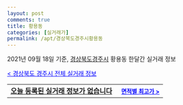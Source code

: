 ```yaml
---
layout: post
comments: true
title: 황용동
categories: [실거래가]
permalink: /apt/경상북도경주시황용동
---
```


2021년 09월 18일 기준, <a href="/apt/경상북도경주시">경상북도경주시</a> 황용동 한달간 실거래 정보

<a style="color: blue;" href="/apt/경상북도경주시">< 경상북도 경주시 전체 실거래 정보</a>
<!---- start ---->
<table>
  <tr>
    <td colspan="4" style="font-weight: bold;"><a href="/apt/경상북도경주시황용동{name_without_space}">오늘 등록된 실거래 정보가 없습니다</a> &nbsp;&nbsp;&nbsp; <a style="color: blue; font-size: smaller;" href="/apt/경상북도경주시황용동{name_without_space}">면적별 최고가 ></a></td>
  </tr>
    
</table>
<!---- end ---->
    